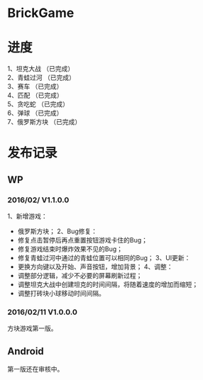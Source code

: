 BrickGame
===

进度
===
1、坦克大战	  （已完成）<br>
2、青蛙过河	  （已完成）<br>
3、赛车	  （已完成）<br>
4、匹配	 （已完成） <br>
5、贪吃蛇	 （已完成）<br>
6、弹球	  （已完成）<br>
7、俄罗斯方块	  （已完成）<br>


发布记录
===
WP
---
### 	2016/02/	V1.1.0.0
1、新增游戏：
* 俄罗斯方块；
2、Bug修复：
* 修复点击暂停后再点重置按钮游戏卡住的Bug；
* 修复游戏结束时爆炸效果不见的Bug；
* 修复青蛙过河中通过的青蛙位置可以相同的Bug；
3、UI更新：
* 更换方向键以及开始、声音按钮，增加背景；
4、调整：
* 调整部分逻辑，减少不必要的屏幕刷新过程；
* 调整坦克大战中创建坦克的时间间隔，将随着速度的增加而缩短；
* 调整打砖块小球移动时间间隔。

### 	2016/02/11	V1.0.0.0
方块游戏第一版。

Android
---
第一版还在审核中。
